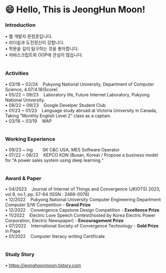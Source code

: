 # 😄 Hello, This is JeongHun Moon!

### Introduction
• 웹 개발자 문정훈입니다. <br>
• 리더쉽과 도전정신이 강합니다.<br>
• 학문을 깊이 탐구하는 것을 좋아합니다. <br>
• 자바스크립트와 OOP에 관심이 많습니다.<br><br>    

### Activities
• 03/18 ~ 02/24 &nbsp;&nbsp; Pukyong National University,  Department of Computer Science,  4.07/4.18(Score) <br>
• 05/22 ~ 09/23 &nbsp;&nbsp; Laboratory life,  Future Internet Laboratory,  Pukyong National University.<br>
• 08/22 ~ 09/23 &nbsp;&nbsp; Google Develper Student Club<br>
• 01/23 ~ 01/23 &nbsp;&nbsp; Language study abroad at Victoria University in Canada,  Taking “Monthly English Level 2” class as a captain.<br>
• 03/18 ~ 03/19 &nbsp;&nbsp; WAP<br><br>

### Working Experience
• 09/23 ~ ing   &nbsp;&nbsp;&nbsp;&nbsp;&nbsp;&nbsp; SK C&C USA, MES Software Operator<br>
• 07/22 ~ 08/22 &nbsp;&nbsp; KEPCO KDN (Busan, Korea) / Propose a business model for "A power sales system using deep learning.“<br><br>
<!--• 09/23 ~ ing &nbsp;&nbsp; &nbsp;&nbsp;  SK C&C USA MES&RTD Software Operator<br><br>-->

### Award & Paper
• 04/2023 &nbsp;&nbsp; Journal of Internet of Things and Convergence (JKIOTS) 2023, vol.9, no.1, pp. 57-64 (ISSN : 2466-0078)<br>
• 12/2022 &nbsp;&nbsp; Pukyong National University Computer Engineering Department Computer S/W Competition - <b>Grand Prize</b><br>
• 12/2022	&nbsp;&nbsp; Convergence Capstone Design Competition - <b>Excellence Prize</b><br>
• 11/2022	&nbsp;&nbsp; Electric Love Speech Contest(hosted by Korea Electric Power Corporation, Electric Newspaper) - <b>Encouragement Prize</b><br>
• 07/2022	&nbsp;&nbsp; International Society of Convergence Technology - <b>Gold Prize</b> in Pape<br>
• 01/2022	&nbsp;&nbsp; Computer literacy writing Certificate<br><br>

### Study Story
• https://jeonghoonmoon.tistory.com<br><br>

<!--
### Upper-intermediate level English
• TOEIC Speaking Lv. 6<br><br>

  



**JeongHunMoon/JeongHunMoon** is a ✨ _special_ ✨ repository because its `README.md` (this file) appears on your GitHub profile.

Here are some ideas to get you started:

- 🔭 I’m currently working on ...
- 🌱 I’m currently learning ...
- 👯 I’m looking to collaborate on ...
- 🤔 I’m looking for help with ...
- 💬 Ask me about ...
- 📫 How to reach me: ...
- 😄 Pronouns: ...
- ⚡ Fun fact: ...
-->

